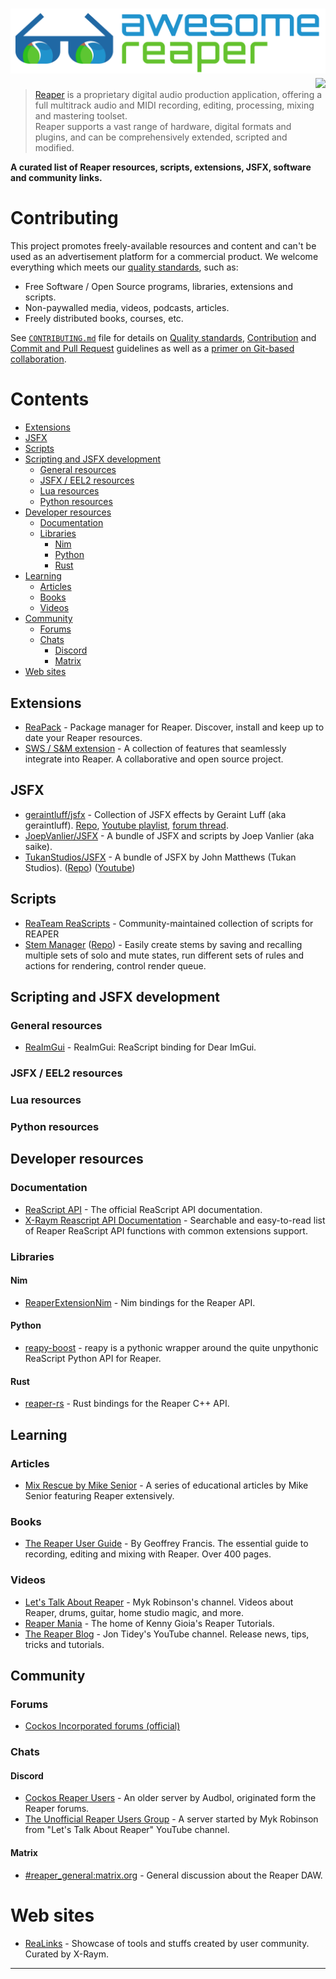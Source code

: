 <h1> <a href="https://reaper.fm"><img src="assets/awesome-reaper.svg" alt="Awesome Reaper logo" width="600"/></a><a href="https://awesome.re"><img align="right" src="https://awesome.re/badge.svg"></a> </h1>

> [Reaper](https://reaper.fm/) is a proprietary digital audio production application, offering a full multitrack audio and MIDI recording, editing, processing, mixing and mastering toolset.\
Reaper supports a vast range of hardware, digital formats and plugins, and can be comprehensively extended, scripted and modified.

**A curated list of Reaper resources, scripts, extensions, JSFX, software and community links.**

# Contributing

This project promotes freely-available resources and content and can't be used as an advertisement platform for a commercial product. We welcome everything which meets our [quality standards](CONTRIBUTING.md#quality-standards), such as:

- Free Software / Open Source programs, libraries, extensions and scripts.
- Non-paywalled media, videos, podcasts, articles.
- Freely distributed books, courses, etc.

See [`CONTRIBUTING.md`](CONTRIBUTING.md) file for details on [Quality standards](CONTRIBUTING.md#quality-standards), [Contribution](CONTRIBUTING.md#contribution-guidelines) and  [Commit and Pull Request](CONTRIBUTING.md#commit-and-pull-request-guidelines) guidelines as well as a [primer on Git-based collaboration](CONTRIBUTING.md#git-basics).

# Contents

- [Extensions](#extensions)
- [JSFX](#jsfx)
- [Scripts](#scripts)
- [Scripting and JSFX development](#scripting-and-jsfx-development)
  - [General resources](#general-resources)
  - [JSFX / EEL2 resources](#jsfx-eel2-resources)
  - [Lua resources](#lua-resources)
  - [Python resources](#python-resources)
- [Developer resources](#developer-resources)
  - [Documentation](#documentation)
  - [Libraries](#libraries)
    - [Nim](#nim)
    - [Python](#python)
    - [Rust](#rust)
- [Learning](#learning)
  - [Articles](#articles)
  - [Books](#books)
  - [Videos](#videos)
- [Community](#community)
  - [Forums](#forums)
  - [Chats](#chats)
    - [Discord](#discord)
    - [Matrix](#matrix)
- [Web sites](#web-sites)

## Extensions

- [ReaPack](https://reapack.com/) - Package manager for Reaper. Discover, install and keep up to date your Reaper resources.
- [SWS / S&M extension](https://www.sws-extension.org/) - A collection of features that seamlessly integrate into Reaper. A collaborative and open source project.

## JSFX

- [geraintluff/jsfx](https://geraintluff.github.io/jsfx/) - Collection of JSFX effects by Geraint Luff (aka geraintluff). [Repo](https://github.com/geraintluff/jsfx), [Youtube playlist](https://www.youtube.com/watch?v=QLh6b88OvFs&list=PLflIiXZOocKqgKexrkTxxtl6igGUWnpXK), [forum thread](https://forums.cockos.com/showthread.php?t=186554).
- [JoepVanlier/JSFX](https://github.com/JoepVanlier/JSFX) - A bundle of JSFX and scripts by Joep Vanlier (aka saike).
- [TukanStudios/JSFX](https://stash.reaper.fm/v/43504/TUKANPLUGINS.png) - A bundle of JSFX by John Matthews (Tukan Studios). ([Repo](https://github.com/TukanStudios/TUKAN_STUDIOS_PLUGINS)) ([Youtube](https://www.youtube.com/@johnmatthews8435))

## Scripts

- [ReaTeam ReaScripts](https://github.com/ReaTeam/ReaScripts) - Community-maintained collection of scripts for REAPER
- [Stem Manager](https://forum.cockos.com/showthread.php?t=268512) ([Repo](https://github.com/odedd/ReaScripts/)) - Easily create stems by saving and recalling multiple sets of solo and mute states, run different sets of rules and actions for rendering, control render queue.

## Scripting and JSFX development

### General resources

- [ReaImGui](https://github.com/cfillion/reaimgui) - ReaImGui: ReaScript binding for Dear ImGui.

### JSFX / EEL2 resources

### Lua resources

### Python resources

## Developer resources

### Documentation

- [ReaScript API](https://www.reaper.fm/sdk/reascript/reascripthelp.html) - The official ReaScript API documentation.
- [X-Raym Reascript API Documentation](https://www.extremraym.com/cloud/reascript-doc/) - Searchable and easy-to-read list of Reaper ReaScript API functions with common extensions support.

### Libraries

#### Nim

- [ReaperExtensionNim](https://github.com/Alkamist/ReaperExtensionNim) - Nim bindings for the Reaper API.

#### Python

- [reapy-boost](https://github.com/Levitanus/reapy-boost) - reapy is a pythonic wrapper around the quite unpythonic ReaScript Python API for Reaper.

#### Rust

- [reaper-rs](https://github.com/helgoboss/reaper-rs) - Rust bindings for the Reaper C++ API.

## Learning

### Articles

- [Mix Rescue by Mike Senior](https://www.soundonsound.com/search/all?terms=Mix%20Rescue%20reaper) - A series of educational articles by Mike Senior featuring Reaper extensively.

### Books

- [The Reaper User Guide](https://www.reaper.fm/userguide.php) - By Geoffrey Francis. The essential guide to recording, editing and mixing with Reaper. Over 400 pages.

### Videos

- [Let's Talk About Reaper](https://www.youtube.com/channel/UCJjlFrOs2btJuErqrNu98Dg) - Myk Robinson's channel. Videos about Reaper, drums, guitar, home studio magic, and more.
- [Reaper Mania](https://www.youtube.com/@REAPERMania) - The home of Kenny Gioia's Reaper Tutorials.
- [The Reaper Blog](https://www.youtube.com/c/thereaperblog) - Jon Tidey's YouTube channel. Release news, tips, tricks and tutorials.

## Community

### Forums

- [Cockos Incorporated forums (official)](https://forum.cockos.com/)

### Chats

#### Discord

- [Cockos Reaper Users](https://discord.gg/gR2uqTdzej) - An older server by Audbol, originated form the Reaper forums.
- [The Unofficial Reaper Users Group](https://discord.gg/TqBwsaJdWp) - A server started by Myk Robinson from "Let's Talk About Reaper" YouTube channel.

#### Matrix

- [#reaper_general:matrix.org](https://matrix.to/#/#reaper_general:matrix.org) - General discussion about the Reaper DAW.

# Web sites

- [ReaLinks](https://www.realinks.net/) - Showcase of tools and stuffs created by user community. Curated by X-Raym.

---
<!-- footnotes -->
